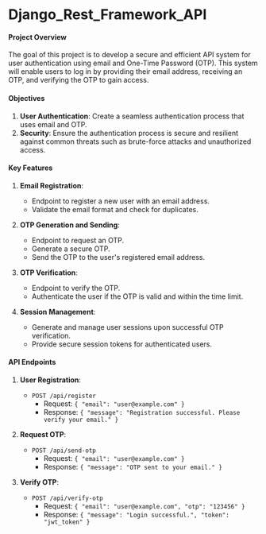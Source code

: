 # Django_Rest_Framework_API

#### Project Overview
The goal of this project is to develop a secure and efficient API system for user authentication using email and One-Time Password (OTP). This system will enable users to log in by providing their email address, receiving an OTP, and verifying the OTP to gain access.

#### Objectives
1. **User Authentication**: Create a seamless authentication process that uses email and OTP.
2. **Security**: Ensure the authentication process is secure and resilient against common threats such as brute-force attacks and unauthorized access.

#### Key Features
1. **Email Registration**:
   - Endpoint to register a new user with an email address.
   - Validate the email format and check for duplicates.

2. **OTP Generation and Sending**:
   - Endpoint to request an OTP.
   - Generate a secure OTP.
   - Send the OTP to the user's registered email address.

3. **OTP Verification**:
   - Endpoint to verify the OTP.
   - Authenticate the user if the OTP is valid and within the time limit.

4. **Session Management**:
   - Generate and manage user sessions upon successful OTP verification.
   - Provide secure session tokens for authenticated users.

#### API Endpoints

1. **User Registration**:
   - `POST /api/register`
     - Request: `{ "email": "user@example.com" }`
     - Response: `{ "message": "Registration successful. Please verify your email." }`

2. **Request OTP**:
   - `POST /api/send-otp`
     - Request: `{ "email": "user@example.com" }`
     - Response: `{ "message": "OTP sent to your email." }`

3. **Verify OTP**:
   - `POST /api/verify-otp`
     - Request: `{ "email": "user@example.com", "otp": "123456" }`
     - Response: `{ "message": "Login successful.", "token": "jwt_token" }`

